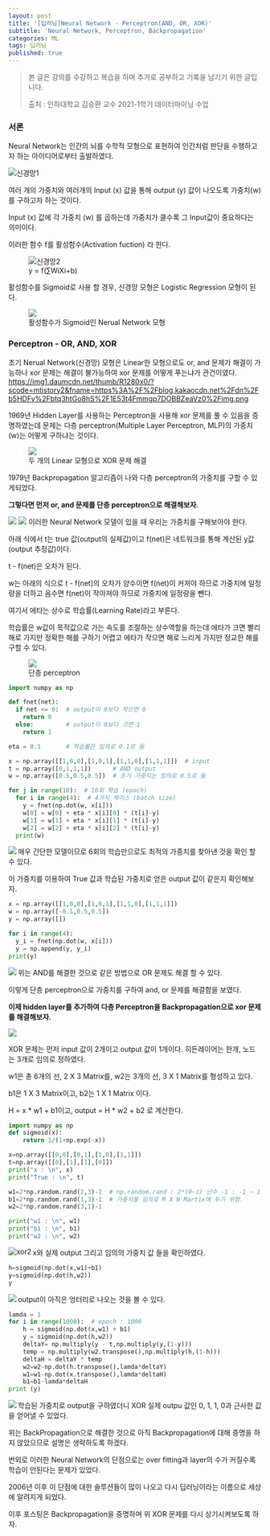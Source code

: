 ```yaml
---
layout: post
title: '[딥러닝]Neural Network - Perceptron(AND, OR, XOR)'
subtitle: 'Neural Network, Perceptron, Backpropagation'
categories: ML
tags: 딥러닝
published: true
---
```


> 본 글은 강의를 수강하고 복습을 하며 추가로 공부하고 기록을 남기기 위한 글입니다.  
>   
> 출처 : 인하대학교 김승환 교수 2021-1학기 데이터마이닝 수업

### 서론

Neural Network는 인간의 뇌를 수학적 모형으로 표현하여 인간처럼 판단을 수행하고자 하는 아이디어로부터 출발하였다.

<img src="https://img1.daumcdn.net/thumb/R1280x0/?scode=mtistory2&fname=https%3A%2F%2Fblog.kakaocdn.net%2Fdn%2FevK7Iq%2Fbtq3lTqpz0m%2FViH901AxhXGwU287lwNQE1%2Fimg.png" title="신경망1">

여러 개의 가중치와 여러개의 Input (x) 값을 통해 output (y) 값이 나오도록 가중치(w)를 구하고자 하는 것이다.

Input (x) 값에 각 가중치 (w) 를 곱하는데 가중치가 클수록 그 Input값이 중요하다는 의미이다.

이러한 함수 f를 활성함수(Activation fuction) 라 한다.
<figure>
    <img src="https://img1.daumcdn.net/thumb/R1280x0/?scode=mtistory2&fname=https%3A%2F%2Fblog.kakaocdn.net%2Fdn%2FwmSYi%2Fbtq3h6KUyDw%2Fz8Wf8oikK2A3ivpIHvIkqk%2Fimg.png" title="신경망2">    
    <figcaption>y = f(&sum;WiXi+b)</figcaption>
</figure>

활성함수를 Sigmoid로 사용 할 경우, 신경망 모형은 Logistic Regression 모형이 된다.

<figure>
    <img src="https://img1.daumcdn.net/thumb/R1280x0/?scode=mtistory2&fname=https%3A%2F%2Fblog.kakaocdn.net%2Fdn%2FFR3KG%2Fbtq3hu6AIX6%2FY7sKc5yE6ieqs0yaVi27dk%2Fimg.png"> 
    <figcaption>활성함수가 Sigmoid인 Nerual Network 모형</figcaption>
</figure>

### Perceptron - OR, AND, XOR

초기 Nerual Network(신경망) 모형은 Linear한 모형으로도 or, and 문제가 해결이 가능하나 xor 문제는 해결이 불가능하여 xor 문제를 어떻게 푸는냐가 관건이였다.
https://img1.daumcdn.net/thumb/R1280x0/?scode=mtistory2&fname=https%3A%2F%2Fblog.kakaocdn.net%2Fdn%2Fb5HDFy%2Fbtq3htGo8hS%2F1E53t4Fmmgp7DOBBZeaVz0%2Fimg.png

1969년 Hidden Layer를 사용하는 Perceptron을 사용해 xor 문제를 풀 수 있음을 증명하였는데 문제는 다층 perceptron(Multiple Layer Perceptron, MLP)의 가중치(w)는 어떻게 구하냐는 것이다.

<figure>
    <img src="https://img1.daumcdn.net/thumb/R1280x0/?scode=mtistory2&fname=https%3A%2F%2Fblog.kakaocdn.net%2Fdn%2FsPFki%2Fbtq3itlJui4%2F9lHKxliB4LvOgNVer1DQB0%2Fimg.png">
    <figcaption>두 개의 Linear 모형으로 XOR 문제 해결</figcaption>
</figure>

1979년 Backpropagation 알고리즘이 나와 다층 perceptron의 가중치를 구할 수 있게되었다.

**그렇다면 먼저 or, and 문제를 단층 perceptron으로 해결해보자.**

<img src="https://img1.daumcdn.net/thumb/R1280x0/?scode=mtistory2&fname=https%3A%2F%2Fblog.kakaocdn.net%2Fdn%2F3Lnc8%2Fbtq3mNJWs2n%2FMAPbnfxxJUhrp01VbUEkq1%2Fimg.png">
<img src="https://img1.daumcdn.net/thumb/R1280x0/?scode=mtistory2&fname=https%3A%2F%2Fblog.kakaocdn.net%2Fdn%2Fbjpsok%2Fbtq3h5MhldG%2FSEYXAWuZ57sox8ut98gNjK%2Fimg.png">
이러한 Neural Network 모델이 있을 때 우리는 가중치를 구해보아야 한다.

아래 식에서 t는 true 값(output의 실제값)이고 f(net)은 네트워크를 통해 계산된 y값(output 추정값)이다.

t - f(net)은 오차가 된다.

w는 아래의 식으로 t - f(net)의 오차가 양수이면 f(net)이 커져야 하므로 가중치에 일정량을 더하고 음수면 f(net)이 작아져야 하므로 가중치에 일정량을 뺀다.

여기서 에타는 상수로 학습률(Learning Rate)라고 부른다.

학습률은 w값이 목적값으로 가는 속도를 조절하는 상수역할을 하는데 에타가 크면 빨리 해로 가지만 정확한 해를 구하기 어렵고 에타가 작으면 해로 느리게 가지만 정교한 해를 구할 수 있다.

<figure>
    <img src="https://img1.daumcdn.net/thumb/R1280x0/?scode=mtistory2&fname=https%3A%2F%2Fblog.kakaocdn.net%2Fdn%2FbCYuXs%2Fbtq3hvK9Etc%2F7sah0sN4rug6mAQvxKwImK%2Fimg.png">
    <figcaption>단층 perceptron</figcaption>
</figure>

```python
import numpy as np

def fnet(net):
  if net <= 0:  # output이 0보다 작으면 0
    return 0
  else:         # output이 0보다 크면 1
    return 1

eta = 0.1       # 학습률은 임의로 0.1로 둠

x = np.array([[1,0,0],[1,0,1],[1,1,0],[1,1,1]])  # input
t = np.array([0,1,1,1])      # AND output
w = np.array([0.5,0.5,0.5])  # 초기 가중치는 임의로 0.5로 둠

for j in range(10):  # 10회 학습 (epoch)
  for i in range(4):  # 4가지 케이스 (batch size)
    y = fnet(np.dot(w, x[i]))
    w[0] = w[0] + eta * x[i][0] * (t[i]-y)
    w[1] = w[1] + eta * x[i][1] * (t[i]-y)
    w[2] = w[2] + eta * x[i][2] * (t[i]-y)
  print(w)
```
<img src="https://img1.daumcdn.net/thumb/R1280x0/?scode=mtistory2&fname=https%3A%2F%2Fblog.kakaocdn.net%2Fdn%2FBCIHx%2Fbtq3mZjjfaJ%2Fut0ZiPVRj9zxLZ2pNRo0F1%2Fimg.png" align="left">



매우 간단한 모델이므로 6회의 학습만으로도 최적의 가중치를 찾아낸 것을 확인 할 수 있다.

이 가중치를 이용하여 True 값과 학습된 가중치로 얻은 output 값이 같은지 확인해보자.

```python
x = np.array([[1,0,0],[1,0,1],[1,1,0],[1,1,1]])
w = np.array([-0.1,0.5,0.5])
y = np.array([])

for i in range(4):
  y_i = fnet(np.dot(w, x[i]))
  y = np.append(y, y_i)
print(y)
```
<img src="https://img1.daumcdn.net/thumb/R1280x0/?scode=mtistory2&fname=https%3A%2F%2Fblog.kakaocdn.net%2Fdn%2F9bZaY%2Fbtq3lSyyaoa%2FQkWHfTn9QOfAG9JkSIVkRK%2Fimg.png" align="left">



위는 AND를 해결한 것으로 같은 방법으로 OR 문제도 해결 할 수 있다.

이렇게 단층 perceptron으로 가중치를 구하여 and, or 문제를 해결함을 보였다.

**이제 hidden layer를 추가하여 다층 Perceptron을 Backpropagation으로 xor 문제를 해결해보자.**

<img src="https://img1.daumcdn.net/thumb/R1280x0/?scode=mtistory2&fname=https%3A%2F%2Fblog.kakaocdn.net%2Fdn%2FbB6X9w%2Fbtq3iLfMLr0%2Fp8AeNVBl8ZUwnBFgWyiYqk%2Fimg.png">

XOR 문제는 먼저 input 값이 2개이고 output 값이 1개이다. 히든레이어는 한개, 노드는 3개로 임의로 정하였다.

w1은 총 6개의 선, 2 X 3 Matrix를, w2는 3개의 선, 3 X 1 Matrix를 형성하고 있다.

b1은 1 X 3 Matrix이고, b2는 1 X 1 Matrix 이다.

H = x \* w1 + b1이고, output = H \* w2 + b2 로 계산한다.

```python
import numpy as np
def sigmoid(x):
    return 1/(1+np.exp(-x))

x=np.array([[0,0],[0,1],[1,0],[1,1]])
t=np.array([[0],[1],[1],[0]])
print("x : \n", x)
print("True : \n", t)

w1=2*np.random.rand(2,3)-1  # np.random.rand : 2*(0~1) 난수 -1 : -1 ~ 1
b1=2*np.random.rand(1,3)-1  # 가중치를 임의로 M X N Martix에 두기 위함.
w2=2*np.random.rand(3,1)-1

print("w1 : \n", w1)
print("b1 : \n", b1)
print("w2 : \n", w2)
```
<img src="https://img1.daumcdn.net/thumb/R1280x0/?scode=mtistory2&fname=https%3A%2F%2Fblog.kakaocdn.net%2Fdn%2FcrqF2z%2Fbtq3itzCkhi%2FAieiEougC5C9wnY3zqeO3k%2Fimg.png" title="xor2" align="left">




x와 실제 output 그리고 임의의 가중치 값 들을 확인하였다.

```python
h=sigmoid(np.dot(x,w1)+b1)
y=sigmoid(np.dot(h,w2))
y
```
<img src="https://img1.daumcdn.net/thumb/R1280x0/?scode=mtistory2&fname=https%3A%2F%2Fblog.kakaocdn.net%2Fdn%2FcrqF2z%2Fbtq3itzCkhi%2FAieiEougC5C9wnY3zqeO3k%2Fimg.png" align="left">



output이 아직은 엉터리로 나오는 것을 볼 수 있다.

```python
lamda = 1
for i in range(1000):  # epoch : 1000
    h = sigmoid(np.dot(x,w1) + b1)
    y = sigmoid(np.dot(h,w2))
    deltaY= np.multiply(y - t,np.multiply(y,(1-y)))
    temp = np.multiply(w2.transpose(),np.multiply(h,(1-h)))
    deltaH = deltaY * temp
    w2=w2-np.dot(h.transpose(),lamda*deltaY)
    w1=w1-np.dot(x.transpose(),lamda*deltaH)
    b1=b1-lamda*deltaH
print (y)
```
<img src="https://img1.daumcdn.net/thumb/R1280x0/?scode=mtistory2&fname=https%3A%2F%2Fblog.kakaocdn.net%2Fdn%2F449iy%2Fbtq3mcRcopp%2FrVz10Gy0b3kcD8S53bGeO1%2Fimg.png" align="left">




학습된 가중치로 output을 구하였더니 XOR 실제 outpu 값인 0, 1, 1, 0과 근사한 값을 얻어낼 수 있었다.

위는 BackPropagation으로 해결한 것으로 아직 Backpropagation에 대해 증명을 하지 않았으므로 설명은 생략하도록 하겠다.

번외로 이러한 Neural Network의 단점으로는 over fitting과 layer의 수가 커질수록 학습이 안된다는 문제가 있었다.

2006년 이후 이 단점에 대한 솔루션들이 많이 나오고 다시 딥러닝이라는 이름으로 세상에 알려지게 되었다.

이후 포스팅은 Backpropagation을 증명하며 위 XOR 문제를 다시 상기시켜보도록 하자.